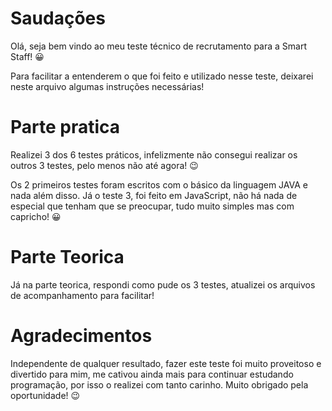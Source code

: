 # Saudações 

Olá, seja bem vindo ao meu teste técnico de recrutamento para a Smart Staff! 😀

Para facilitar a entenderem o que foi feito e utilizado nesse teste, deixarei neste arquivo algumas instruções necessárias!


# Parte pratica 

Realizei 3 dos 6 testes práticos, infelizmente não consegui realizar os outros 3 testes, pelo menos não até agora! 😉

Os 2 primeiros testes foram escritos com o básico da linguagem JAVA e nada além disso. Já o teste 3, foi feito em JavaScript, não há nada de especial que tenham que se preocupar, tudo muito simples mas com capricho! 😀

# Parte Teorica

Já na parte teorica, respondi como pude os 3 testes, atualizei os arquivos de acompanhamento para facilitar!

# Agradecimentos 

Independente de qualquer resultado, fazer este teste foi muito proveitoso e divertido para mim, me cativou ainda mais para continuar estudando programação, por isso o realizei com tanto carinho. Muito obrigado pela oportunidade! 😉